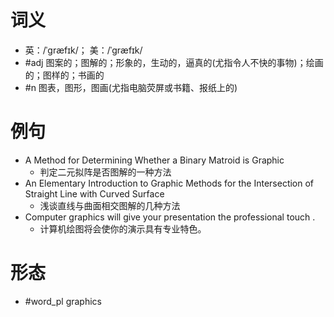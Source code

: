 # 词义
- 英：/ˈɡræfɪk/； 美：/ˈɡræfɪk/
- #adj 图案的；图解的；形象的，生动的，逼真的(尤指令人不快的事物)；绘画的；图样的；书画的
- #n 图表，图形，图画(尤指电脑荧屏或书籍、报纸上的)
# 例句
- A Method for Determining Whether a Binary Matroid is Graphic
	- 判定二元拟阵是否图解的一种方法
- An Elementary Introduction to Graphic Methods for the Intersection of Straight Line with Curved Surface
	- 浅谈直线与曲面相交图解的几种方法
- Computer graphics will give your presentation the professional touch .
	- 计算机绘图将会使你的演示具有专业特色。
# 形态
- #word_pl graphics
